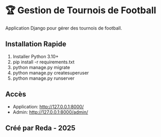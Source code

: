 # 🏆 Gestion de Tournois de Football

Application Django pour gérer des tournois de football.

## Installation Rapide

1. Installer Python 3.10+
2. pip install -r requirements.txt
3. python manage.py migrate
4. python manage.py createsuperuser
5. python manage.py runserver

## Accès
- Application: http://127.0.0.1:8000/
- Admin: http://127.0.0.1:8000/admin/

## Créé par Reda - 2025